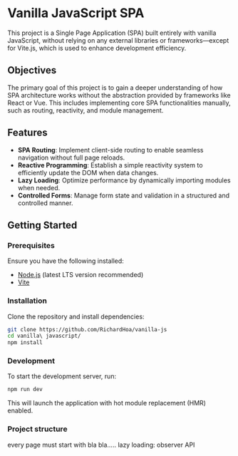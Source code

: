 # Vanilla JavaScript SPA

This project is a Single Page Application (SPA) built entirely with vanilla JavaScript, without relying on any external libraries or frameworks—except for Vite.js, which is used to enhance development efficiency.

## Objectives
The primary goal of this project is to gain a deeper understanding of how SPA architecture works without the abstraction provided by frameworks like React or Vue. This includes implementing core SPA functionalities manually, such as routing, reactivity, and module management.

## Features
- **SPA Routing**: Implement client-side routing to enable seamless navigation without full page reloads.
- **Reactive Programming**: Establish a simple reactivity system to efficiently update the DOM when data changes.
- **Lazy Loading**: Optimize performance by dynamically importing modules when needed.
- **Controlled Forms**: Manage form state and validation in a structured and controlled manner.

## Getting Started
### Prerequisites
Ensure you have the following installed:
- [Node.js](https://nodejs.org/) (latest LTS version recommended)
- [Vite](https://vitejs.dev/)

### Installation
Clone the repository and install dependencies:
```sh
git clone https://github.com/RichardHoa/vanilla-js
cd vanilla\ javascript/
npm install
```

### Development
To start the development server, run:
```sh
npm run dev
```
This will launch the application with hot module replacement (HMR) enabled.


### Project structure
every page must start with bla bla.....
lazy loading: observer API
